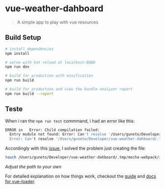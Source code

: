 # vue-weather-dahboard

> A simple app to play with vue resources

## Build Setup

``` bash
# install dependencies
npm install

# serve with hot reload at localhost:8080
npm run dev

# build for production with minification
npm run build

# build for production and view the bundle analyzer report
npm run build --report
```

## Teste
When i ran the `npm run test` commmand, i had an error like this:

```bash
ERROR in   Error: Child compilation failed:
  Entry module not found: Error: Can't resolve '/Users/guneto/Developer/vue-weather-dahboard/.tmp/mocha-webpack/index.html' in '/Users/guneto/Developer/vue-weather-dahboard/.tmp/mocha-webpack':
  Error: Can't resolve '/Users/guneto/Developer/vue-weather-dahboard/.tmp/mocha-webpack/index.html' in '/Users/guneto/Developer/vue-weather-dahboard/.tmp/mocha-webpack'
```

Accordingly with this [issue](https://github.com/jantimon/html-webpack-plugin/issues/151), I solved the problem just creating the file:

```bash
touch /Users/guneto/Developer/vue-weather-dahboard/.tmp/mocha-webpack/index.html
```

*Adjust the path to your own*

For detailed explanation on how things work, checkout the [guide](http://vuejs-templates.github.io/webpack/) and [docs for vue-loader](http://vuejs.github.io/vue-loader).
